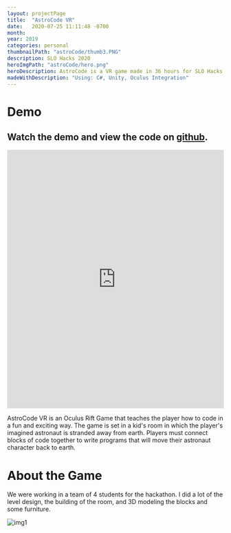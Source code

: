 ```yaml
---
layout: projectPage
title:  "AstroCode VR"
date:   2020-07-25 11:11:48 -0700
month: 
year: 2019
categories: personal
thumbnailPath: "astroCode/thumb3.PNG"
description: SLO Hacks 2020
heroImgPath: "astroCode/hero.png"
heroDescription: AstroCode is a VR game made in 36 hours for SLO Hacks 2020. The goal was to teach younger students the logic behind coding in a fun and interactive way by commanding an astronut to get to it's goal. This was the teams first VR project.
madeWithDescription: "Using: C#, Unity, Oculus Integration"
---
```

# Demo
## Watch the demo and view the code on [github][github-download-link].

<iframe width="100%" height="600" src="https://www.youtube.com/embed/Ob96PsFNwjU" frameborder="0" allow="accelerometer; autoplay; encrypted-media; gyroscope; picture-in-picture" allowfullscreen></iframe>

AstroCode VR is an Oculus Rift Game that teaches the player how to code in a fun and exciting way. The game is set in a kid's room in which the player's imagined astronaut is stranded away from earth. Players must connect blocks of code together to write programs that will move their astronaut character back to earth.

# About the Game

We were working in a team of 4 students for the hackathon. I did a lot of the level design, the building of the room, and 3D modeling the blocks and some furniture.

![img1](../../../../assets/images/projects/astroCode/blocks2.png)



[jekyll-docs]: https://jekyllrb.com/docs/home
[jekyll-gh]:   https://github.com/jekyll/jekyll
[jekyll-talk]: https://talk.jekyllrb.com/
[itch-link]: https://faliona6.itch.io/polychicken
[github-link]:https://github.com/faliona6/boba-is-you
[youtube-link]:https://www.youtube.com/watch?v=a0aZystn5YE&feature=youtu.be
[github-download-link]: https://github.com/faliona6/boba-is-you-jar
